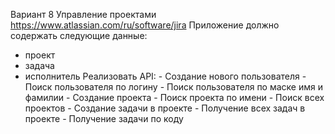 Вариант 8
Управление проектами
https://www.atlassian.com/ru/software/jira
Приложение должно содержать следующие данные:
- проект
- задача
- исполнитель
Реализовать API:
      - Создание нового пользователя
      - Поиск пользователя по логину
      - Поиск пользователя по маске имя и фамилии
      - Создание проекта
      - Поиск проекта по имени
      - Поиск всех проектов
      - Создание задачи в проекте
      - Получение всех задач в проекте
      - Получение задачи по коду
